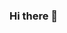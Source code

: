### Hi there 👋

<!--
 Full Stack Web Developer student from Lambda School. Skilled in Python, JavaScript, React.js, Node.js, and supervisory skills. Strong software engineer professional with a passion for learning and creating.

email: west 56309@gmail.com
 

Here are some ideas to get you started:

- 🔭 I’m currently working on tour guide app with an interactive map.  
- 🌱 I’m currently learning about Algorithims for Job Interviews.
- 👯 I’m looking to collaborate on Remote work, with React Js, Node Js and Python.
 
 
  
- ⚡ Fun fact:  Playing in many different music venues in Austin, been playing bass for about 20 years.
-->
